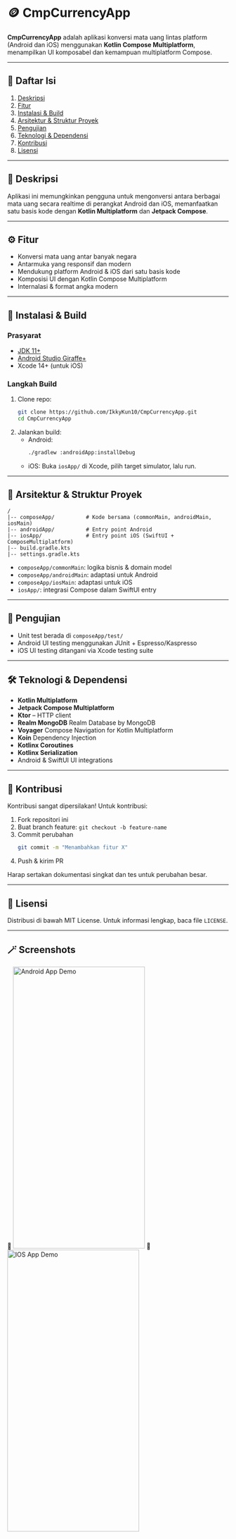 # 🪙 CmpCurrencyApp

**CmpCurrencyApp** adalah aplikasi konversi mata uang lintas platform (Android dan iOS) menggunakan **Kotlin Compose Multiplatform**, menampilkan UI komposabel dan kemampuan multiplatform Compose.

---

## 📌 Daftar Isi

1. [Deskripsi](#deskripsi)  
2. [Fitur](#fitur)  
3. [Instalasi & Build](#instalasi--build)  
4. [Arsitektur & Struktur Proyek](#arsitektur--struktur-proyek)  
5. [Pengujian](#pengujian)  
6. [Teknologi & Dependensi](#teknologi--dependensi)  
7. [Kontribusi](#kontribusi)  
8. [Lisensi](#lisensi)  

---

## 📝 Deskripsi

Aplikasi ini memungkinkan pengguna untuk mengonversi antara berbagai mata uang secara realtime di perangkat Android dan iOS, memanfaatkan satu basis kode dengan **Kotlin Multiplatform** dan **Jetpack Compose**.

---

## ⚙️ Fitur

- Konversi mata uang antar banyak negara  
- Antarmuka yang responsif dan modern  
- Mendukung platform Android & iOS dari satu basis kode  
- Komposisi UI dengan Kotlin Compose Multiplatform  
- Internalasi & format angka modern

---

## 🧩 Instalasi & Build

### Prasyarat

- [JDK 11+](https://adoptopenjdk.net/)  
- [Android Studio Giraffe+](https://developer.android.com/studio)  
- Xcode 14+ (untuk iOS)

### Langkah Build

1. Clone repo:
   ```bash
   git clone https://github.com/IkkyKun10/CmpCurrencyApp.git
   cd CmpCurrencyApp
   ```
2. Jalankan build:
   - Android:
     ```bash
     ./gradlew :androidApp:installDebug
     ```
   - iOS:
     Buka `iosApp/` di Xcode, pilih target simulator, lalu run.

---

## 📂 Arsitektur & Struktur Proyek

```
/
|-- composeApp/          # Kode bersama (commonMain, androidMain, iosMain)
|-- androidApp/          # Entry point Android
|-- iosApp/              # Entry point iOS (SwiftUI + ComposeMultiplatform)
|-- build.gradle.kts     
|-- settings.gradle.kts  
```

- `composeApp/commonMain`: logika bisnis & domain model  
- `composeApp/androidMain`: adaptasi untuk Android  
- `composeApp/iosMain`: adaptasi untuk iOS  
- `iosApp/`: integrasi Compose dalam SwiftUI entry

---

## 🧪 Pengujian

- Unit test berada di `composeApp/test/`  
- Android UI testing menggunakan JUnit + Espresso/Kaspresso  
- iOS UI testing ditangani via Xcode testing suite

---

## 🛠️ Teknologi & Dependensi

- **Kotlin Multiplatform**
- **Jetpack Compose Multiplatform**
- **Ktor** – HTTP client
- **Realm MongoDB** Realm Database by MongoDB
- **Voyager** Compose Navigation for Kotlin Multiplatform
- **Koin** Dependency Injection
- **Kotlinx Coroutines**  
- **Kotlinx Serialization**  
- Android & SwiftUI UI integrations  

---

## 🤝 Kontribusi

Kontribusi sangat dipersilakan! Untuk kontribusi:

1. Fork repositori ini  
2. Buat branch feature: `git checkout -b feature-name`  
3. Commit perubahan  
   ```bash
   git commit -m "Menambahkan fitur X"
   ```
4. Push & kirim PR

Harap sertakan dokumentasi singkat dan tes untuk perubahan besar.

---

## 📄 Lisensi

Distribusi di bawah MIT License. Untuk informasi lengkap, baca file `LICENSE`.

---

## 🪄 Screenshots

🎥 <img src="assets/Android.gif" alt="Android App Demo" width="300" height="640">
🎥 <img src="assets/IOS.mp4" alt="IOS App Demo" width="300" height="640">
